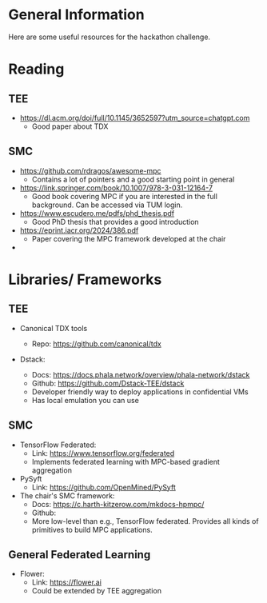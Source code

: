 # General Information

Here are some useful resources for the hackathon challenge. 

# Reading
## TEE
- https://dl.acm.org/doi/full/10.1145/3652597?utm_source=chatgpt.com
    - Good paper about TDX
## SMC
- https://github.com/rdragos/awesome-mpc
    - Contains a lot of pointers and a good starting point in general 
- https://link.springer.com/book/10.1007/978-3-031-12164-7 
    - Good book covering MPC if you are interested in the full background. Can be accessed via TUM login. 
- https://www.escudero.me/pdfs/phd_thesis.pdf 
    - Good PhD thesis that provides a good introduction
- https://eprint.iacr.org/2024/386.pdf
    - Paper covering the MPC framework developed at the chair
-  
# Libraries/ Frameworks
## TEE
- Canonical TDX tools
   - Repo: https://github.com/canonical/tdx

- Dstack:
   - Docs: https://docs.phala.network/overview/phala-network/dstack
   - Github: https://github.com/Dstack-TEE/dstack
   - Developer friendly way to deploy applications in confidential VMs
   - Has local emulation you can use
## SMC
- TensorFlow Federated: 
    - Link: https://www.tensorflow.org/federated
    - Implements federated learning with MPC-based gradient aggregation 
- PySyft
    - Link: https://github.com/OpenMined/PySyft
- The chair's SMC framework: 
    - Docs: https://c.harth-kitzerow.com/mkdocs-hpmpc/
    - Github: 
    - More low-level than e.g., TensorFlow federated. Provides all kinds of primitives to build MPC applications. 
## General Federated Learning
- Flower: 
   - Link: https://flower.ai
   - Could be extended by TEE aggregation
